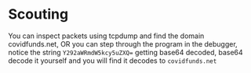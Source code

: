 # Scouting

You can inspect packets using tcpdump and find the domain covidfunds.net, OR you can step through the program in the debugger, notice the string `Y292aWRmdW5kcy5uZXQ=` getting base64 decoded, base64 decode it yourself and you will find it decodes to `covidfunds.net`

